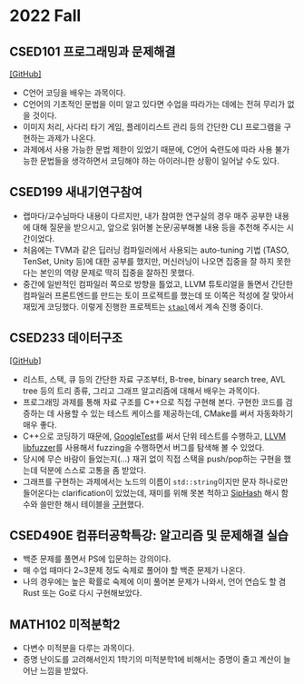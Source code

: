 # 2022 Fall

## CSED101 프로그래밍과 문제해결

[[GitHub]](https://github.com/sohnryang/csed101)

- C언어 코딩을 배우는 과목이다.
- C언어의 기초적인 문법을 이미 알고 있다면 수업을 따라가는 데에는 전혀 무리가 없을 것이다.
- 이미지 처리, 사다리 타기 게임, 플레이리스트 관리 등의 간단한 CLI 프로그램을 구현하는 과제가 나온다.
- 과제에서 사용 가능한 문법 제한이 있었기 때문에, C언어 숙련도에 따라 사용 불가능한 문법들을 생각하면서 코딩해야 하는 아이러니한 상황이 일어날 수도 있다.

## CSED199 새내기연구참여

- 랩마다/교수님마다 내용이 다르지만, 내가 참여한 연구실의 경우 매주 공부한 내용에 대해 질문을 받으시고, 앞으로 읽어볼 논문/공부해볼 내용 등을 추천해 주시는 시간이었다.
- 처음에는 TVM과 같은 딥러닝 컴파일러에서 사용되는 auto-tuning 기법 (TASO, TenSet, Unity 등)에 대한 공부를 했지만, 머신러닝이 나오면 집중을 잘 하지 못한다는 본인의 역량 문제로 딱히 집중을 잘하진 못했다.
- 중간에 일반적인 컴파일러 쪽으로 방향을 틀었고, LLVM 튜토리얼을 돌면서 간단한 컴파일러 프론트엔드를 만드는 토이 프로젝트를 했는데 또 이쪽은 적성에 잘 맞아서 재밌게 코딩했다. 이렇게 진행한 프로젝트는 [`stapl`](https://github.com/sohnryang/stapl)에서 계속 진행 중이다.

## CSED233 데이터구조

[[GitHub]](https://github.com/sohnryang/csed233)

- 리스트, 스택, 큐 등의 간단한 자료 구조부터, B-tree, binary search tree, AVL tree 등의 트리 종류, 그리고 그래프 알고리즘에 대해서 배우는 과목이다.
- 프로그래밍 과제를 통해 자료 구조를 C++으로 직접 구현해 본다. 구현한 코드를 검증하는 데 사용할 수 있는 테스트 케이스를 제공하는데, CMake를 써서 자동화하기 매우 좋다.
- C++으로 코딩하기 때문에, [GoogleTest](https://github.com/google/googletest)를 써서 단위 테스트를 수행하고, [LLVM libfuzzer](https://www.llvm.org/docs/LibFuzzer.html)를 사용해서 fuzzing을 수행하면서 버그를 탐색해 볼 수 있었다.
- 당시에 무슨 바람이 들었는지(...) 재귀 없이 직접 스택을 push/pop하는 구현을 했는데 덕분에 스스로 고통을 좀 받았다.
- 그래프를 구현하는 과제에서는 노드의 이름이 `std::string`이지만 문자 하나로만 들어온다는 clarification이 있었는데, 재미를 위해 못본 척하고 [SipHash](https://en.wikipedia.org/wiki/SipHash) 해시 함수와 쓸만한 해시 테이블을 [구현](https://github.com/sohnryang/csed233/blob/main/data_structures/hashmap.h)했다.

## CSED490E 컴퓨터공학특강: 알고리즘 및 문제해결 실습

- 백준 문제를 풀면서 PS에 입문하는 강의이다.
- 매 수업 때마다 2~3문제 정도 숙제로 풀어야 할 백준 문제가 나온다.
- 나의 경우에는 높은 확률로 숙제에 이미 풀어본 문제가 나와서, 언어 연습도 할 겸 Rust 또는 Go로 다시 구현해보았다.

## MATH102 미적분학2

- 다변수 미적분을 다루는 과목이다.
- 증명 난이도를 고려해서인지 1학기의 미적분학1에 비해서는 증명이 줄고 계산이 늘어난 느낌을 받았다.